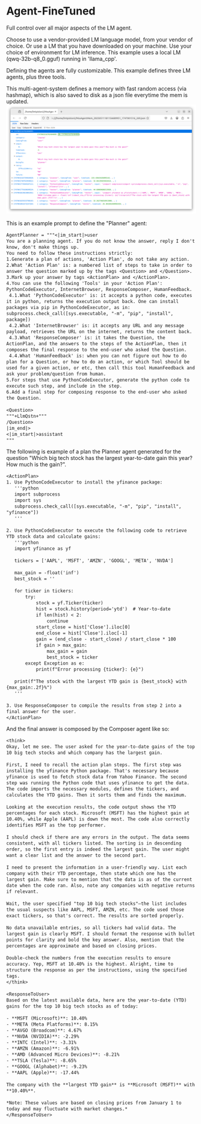 # Agent-FineTuned
Full control over all major aspects of the LM agent.

Choose to use a vendor-provided LM language model, from your vendor of choice. 
Or use a LM that you have downloaded on your machine. Use your choice of environment for LM inference. 
This example uses a local LM (qwq-32b-q8_0.gguf) running in 'llama_cpp'.

Defining the agents are fully customizable.
This example defines three LM agents, plus three tools.

This multi-agent-system defines a memory with fast random access (via hashmap), which is also saved to disk as a json file everytime the mem is updated.
![agent memory as json file](https://github.com/mirsiadaty/Agent-FineTuned/blob/main/Screenshot%20from%202025-05-11%2019-20-00.png)

This is an example prompt to define the "Planner" agent:
```
AgentPlanner = """<|im_start|>user
You are a planning agent. If you do not know the answer, reply I don't know, don't make things up.
You need to follow these instructions strictly:
1.Generate a plan of actions, 'Action Plan', do not take any action.
2.What 'Action Plan' is: a numbered list of steps to take in order to answer the question marked up by the tags <Question> and </Question>.
3.Mark up your answer by tags <ActionPlan> and </ActionPlan>.
4.You can use the following 'Tools' in your 'Action Plan': PythonCodeExecutor, InternetBrowser, ResponseComposer, HumanFeedback.
 4.1.What 'PythonCodeExecutor' is: it accepts a python code, executes it in python, returns the execution output back. One can install packages via pip in PythonCodeExecutor, as in: subprocess.check_call([sys.executable, "-m", "pip", "install", package])
 4.2.What 'InternetBrowser' is: it accepts any URL and any message payload, retrieves the URL on the internet, returns the content back.
 4.3.What 'ResponseComposer' is: it takes the Question, the ActionPlan, and the answers to the steps of the ActionPlan, then it composes the final response to the end-user who asked the Question.
 4.4.What 'HumanFeedback' is: when you can not figure out how to do plan for a Question, or how to do an action, or which Tool should be used for a given action, or etc, then call this tool HumanFeedback and ask your problem/question from human.
5.For steps that use PythonCodeExecutor, generate the python code to execute such step, and include in the step.
6.Add a final step for composing response to the end-user who asked the Question.

<Question>
"""+LlmQstn+"""
/Question>
|im_end|>
<|im_start|>assistant
"""
```

The following is example of a plan the Planner agent generated for the question "Which big tech stock has the largest year-to-date gain this year? How much is the gain?".
```
<ActionPlan>
1. Use PythonCodeExecutor to install the yfinance package:
   '''python
   import subprocess
   import sys
   subprocess.check_call([sys.executable, "-m", "pip", "install", "yfinance"])
   '''

2. Use PythonCodeExecutor to execute the following code to retrieve YTD stock data and calculate gains:
   '''python
   import yfinance as yf

   tickers = ['AAPL', 'MSFT', 'AMZN', 'GOOGL', 'META', 'NVDA']

   max_gain = -float('inf')
   best_stock = ''

   for ticker in tickers:
       try:
           stock = yf.Ticker(ticker)
           hist = stock.history(period='ytd')  # Year-to-date
           if len(hist) < 2:
               continue
           start_close = hist['Close'].iloc[0]
           end_close = hist['Close'].iloc[-1]
           gain = (end_close - start_close) / start_close * 100
           if gain > max_gain:
               max_gain = gain
               best_stock = ticker
       except Exception as e:
           print(f"Error processing {ticker}: {e}")

   print(f"The stock with the largest YTD gain is {best_stock} with {max_gain:.2f}%")
   '''

3. Use ResponseComposer to compile the results from step 2 into a final answer for the user.
</ActionPlan>
```

And the final answer is composed by the Composer agent like so:
```
<think>
Okay, let me see. The user asked for the year-to-date gains of the top 10 big tech stocks and which company has the largest gain. 

First, I need to recall the action plan steps. The first step was installing the yfinance Python package. That's necessary because yfinance is used to fetch stock data from Yahoo Finance. The second step was running the Python code that uses yfinance to get the data. The code imports the necessary modules, defines the tickers, and calculates the YTD gains. Then it sorts them and finds the maximum.

Looking at the execution results, the code output shows the YTD percentages for each stock. Microsoft (MSFT) has the highest gain at 10.40%, while Apple (AAPL) is down the most. The code also correctly identifies MSFT as the top performer. 

I should check if there are any errors in the output. The data seems consistent, with all tickers listed. The sorting is in descending order, so the first entry is indeed the largest gain. The user might want a clear list and the answer to the second part. 

I need to present the information in a user-friendly way. List each company with their YTD percentage, then state which one has the largest gain. Make sure to mention that the data is as of the current date when the code ran. Also, note any companies with negative returns if relevant. 

Wait, the user specified "top 10 big tech stocks"—the list includes the usual suspects like AAPL, MSFT, AMZN, etc. The code used those exact tickers, so that's correct. The results are sorted properly. 

No data unavailable entries, so all tickers had valid data. The largest gain is clearly MSFT. I should format the response with bullet points for clarity and bold the key answer. Also, mention that the percentages are approximate and based on closing prices. 

Double-check the numbers from the execution results to ensure accuracy. Yep, MSFT at 10.40% is the highest. Alright, time to structure the response as per the instructions, using the specified tags.
</think>

<ResponseToUser>
Based on the latest available data, here are the year-to-date (YTD) gains for the top 10 big tech stocks as of today:

- **MSFT (Microsoft)**: 10.40%  
- **META (Meta Platforms)**: 8.15%  
- **AVGO (Broadcom)**: 4.67%  
- **NVDA (NVIDIA)**: -2.29%  
- **INTC (Intel)**: -3.31%  
- **AMZN (Amazon)**: -6.91%  
- **AMD (Advanced Micro Devices)**: -8.21%  
- **TSLA (Tesla)**: -8.65%  
- **GOOGL (Alphabet)**: -9.23%  
- **AAPL (Apple)**: -17.44%  

The company with the **largest YTD gain** is **Microsoft (MSFT)** with **10.40%**.  

*Note: These values are based on closing prices from January 1 to today and may fluctuate with market changes.*
</ResponseToUser>
```
